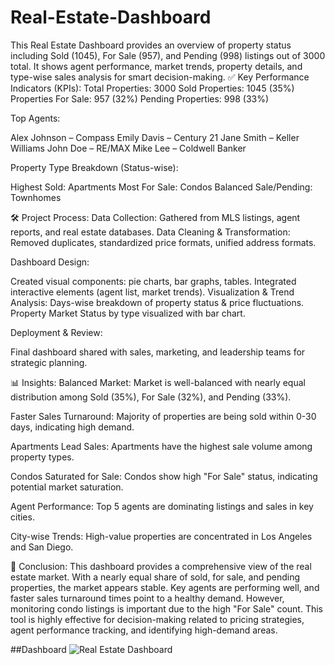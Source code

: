 # Real-Estate-Dashboard
This Real Estate Dashboard provides an overview of property status including Sold (1045), For Sale (957), and Pending (998) listings out of 3000 total. It shows agent performance, market trends, property details, and type-wise sales analysis for smart decision-making.
✅ Key Performance Indicators (KPIs):
Total Properties: 3000
Sold Properties: 1045 (35%)
Properties For Sale: 957 (32%)
Pending Properties: 998 (33%)

Top Agents:

Alex Johnson – Compass
Emily Davis – Century 21
Jane Smith – Keller Williams
John Doe – RE/MAX
Mike Lee – Coldwell Banker

Property Type Breakdown (Status-wise):

Highest Sold: Apartments
Most For Sale: Condos
Balanced Sale/Pending: Townhomes

🛠️ Project Process:
Data Collection:
Gathered from MLS listings, agent reports, and real estate databases.
Data Cleaning & Transformation:
Removed duplicates, standardized price formats, unified address formats.

Dashboard Design:

Created visual components: pie charts, bar graphs, tables.
Integrated interactive elements (agent list, market trends).
Visualization & Trend Analysis:
Days-wise breakdown of property status & price fluctuations.
Property Market Status by type visualized with bar chart.

Deployment & Review:

Final dashboard shared with sales, marketing, and leadership teams for strategic planning.

📊 Insights:
Balanced Market:
Market is well-balanced with nearly equal distribution among Sold (35%), For Sale (32%), and Pending (33%).

Faster Sales Turnaround:
Majority of properties are being sold within 0-30 days, indicating high demand.

Apartments Lead Sales:
Apartments have the highest sale volume among property types.

Condos Saturated for Sale:
Condos show high "For Sale" status, indicating potential market saturation.

Agent Performance:
Top 5 agents are dominating listings and sales in key cities.

City-wise Trends:
High-value properties are concentrated in Los Angeles and San Diego.

🧾 Conclusion:
This dashboard provides a comprehensive view of the real estate market. With a nearly equal share of sold, for sale, and pending properties, the market appears stable. Key agents are performing well, and faster sales turnaround times point to a healthy demand. However, monitoring condo listings is important due to the high "For Sale" count. This tool is highly effective for decision-making related to pricing strategies, agent performance tracking, and identifying high-demand areas.

##Dashboard
![Real Estate Dashboard](https://github.com/user-attachments/assets/a69174c2-611d-4630-9471-4d0a5fa67c18)
